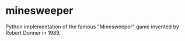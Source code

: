 # minesweeper
Python implementation of the famous "Minesweeper" game invented by Robert Donner in 1989.
